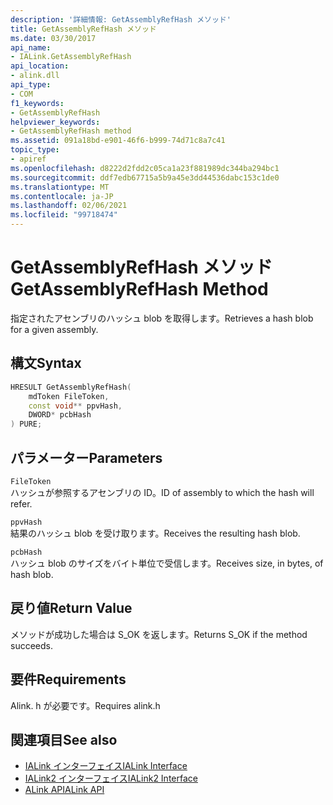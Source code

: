 ```yaml
---
description: '詳細情報: GetAssemblyRefHash メソッド'
title: GetAssemblyRefHash メソッド
ms.date: 03/30/2017
api_name:
- IALink.GetAssemblyRefHash
api_location:
- alink.dll
api_type:
- COM
f1_keywords:
- GetAssemblyRefHash
helpviewer_keywords:
- GetAssemblyRefHash method
ms.assetid: 091a18bd-e901-46f6-b999-74d71c8a7c41
topic_type:
- apiref
ms.openlocfilehash: d8222d2fdd2c05ca1a23f881989dc344ba294bc1
ms.sourcegitcommit: ddf7edb67715a5b9a45e3dd44536dabc153c1de0
ms.translationtype: MT
ms.contentlocale: ja-JP
ms.lasthandoff: 02/06/2021
ms.locfileid: "99718474"
---
```

# <a name="getassemblyrefhash-method"></a><span data-ttu-id="570b1-103">GetAssemblyRefHash メソッド</span><span class="sxs-lookup"><span data-stu-id="570b1-103">GetAssemblyRefHash Method</span></span>

<span data-ttu-id="570b1-104">指定されたアセンブリのハッシュ blob を取得します。</span><span class="sxs-lookup"><span data-stu-id="570b1-104">Retrieves a hash blob for a given assembly.</span></span>  
  
## <a name="syntax"></a><span data-ttu-id="570b1-105">構文</span><span class="sxs-lookup"><span data-stu-id="570b1-105">Syntax</span></span>  
  
```cpp  
HRESULT GetAssemblyRefHash(  
    mdToken FileToken,  
    const void** ppvHash,  
    DWORD* pcbHash  
) PURE;  
```  
  
## <a name="parameters"></a><span data-ttu-id="570b1-106">パラメーター</span><span class="sxs-lookup"><span data-stu-id="570b1-106">Parameters</span></span>  

 `FileToken`  
 <span data-ttu-id="570b1-107">ハッシュが参照するアセンブリの ID。</span><span class="sxs-lookup"><span data-stu-id="570b1-107">ID of assembly to which the hash will refer.</span></span>  
  
 `ppvHash`  
 <span data-ttu-id="570b1-108">結果のハッシュ blob を受け取ります。</span><span class="sxs-lookup"><span data-stu-id="570b1-108">Receives the resulting hash blob.</span></span>  
  
 `pcbHash`  
 <span data-ttu-id="570b1-109">ハッシュ blob のサイズをバイト単位で受信します。</span><span class="sxs-lookup"><span data-stu-id="570b1-109">Receives size, in bytes, of hash blob.</span></span>  
  
## <a name="return-value"></a><span data-ttu-id="570b1-110">戻り値</span><span class="sxs-lookup"><span data-stu-id="570b1-110">Return Value</span></span>  

 <span data-ttu-id="570b1-111">メソッドが成功した場合は S_OK を返します。</span><span class="sxs-lookup"><span data-stu-id="570b1-111">Returns S_OK if the method succeeds.</span></span>  
  
## <a name="requirements"></a><span data-ttu-id="570b1-112">要件</span><span class="sxs-lookup"><span data-stu-id="570b1-112">Requirements</span></span>  

 <span data-ttu-id="570b1-113">Alink. h が必要です。</span><span class="sxs-lookup"><span data-stu-id="570b1-113">Requires alink.h</span></span>  
  
## <a name="see-also"></a><span data-ttu-id="570b1-114">関連項目</span><span class="sxs-lookup"><span data-stu-id="570b1-114">See also</span></span>

- [<span data-ttu-id="570b1-115">IALink インターフェイス</span><span class="sxs-lookup"><span data-stu-id="570b1-115">IALink Interface</span></span>](ialink-interface.md)
- [<span data-ttu-id="570b1-116">IALink2 インターフェイス</span><span class="sxs-lookup"><span data-stu-id="570b1-116">IALink2 Interface</span></span>](ialink2-interface.md)
- [<span data-ttu-id="570b1-117">ALink API</span><span class="sxs-lookup"><span data-stu-id="570b1-117">ALink API</span></span>](index.md)
